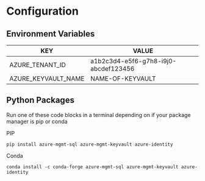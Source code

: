 # Configuration

## Environment Variables
| KEY                 | VALUE                                |
|---------------------|--------------------------------------|
| AZURE_TENANT_ID     | a1b2c3d4-e5f6-g7h8-i9j0-abcdef123456 |
| AZURE_KEYVAULT_NAME | NAME-OF-KEYVAULT                     |

## Python Packages
Run one of these code blocks in a terminal depending on if your package manager is pip or conda

PIP
```
pip install azure-mgmt-sql azure-mgmt-keyvault azure-identity
```

Conda
```
conda install -c conda-forge azure-mgmt-sql azure-mgmt-keyvault azure-identity
```
